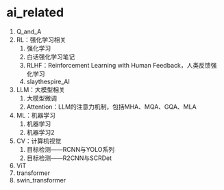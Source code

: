 # ai_related
1. Q_and_A
2. RL：强化学习相关
   1. 强化学习
   2. 白话强化学习笔记
   3. RLHF：Reinforcement Learning with Human Feedback，人类反馈强化学习
   4. slaythespire_AI
3. LLM：大模型相关
   1. 大模型微调
   2. Attention：LLM的注意力机制，包括MHA、MQA、GQA、MLA
4. ML：机器学习
   1. 机器学习
   2. 机器学习2
5. CV：计算机视觉
   1. 目标检测——RCNN与YOLO系列
   2. 目标检测——R2CNN与SCRDet
6. ViT
7. transformer
8. swin_transformer
